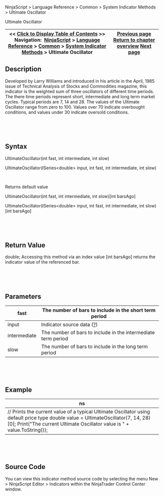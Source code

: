 ﻿


NinjaScript \> Language Reference \> Common \> System Indicator Methods \> Ultimate Oscillator






















Ultimate Oscillator







| \<\< [Click to Display Table of Contents](ultimate_oscillator.md) \>\> **Navigation:**     [NinjaScript](ninjascript-1.md) \> [Language Reference](language_reference_wip-1.md) \> [Common](common-1.md) \> [System Indicator Methods](indicators-1.md) \> Ultimate Oscillator | [Previous page](true_strength_index_tsi-1.md) [Return to chapter overview](indicators-1.md) [Next page](volume-1.md) |
| --- | --- |











## Description


Developed by Larry Williams and introduced in his article in the April, 1985 issue of Technical Analysis of Stocks and Commodities magazine, this indicator is the weighted sum of three oscillators of different time periods. The there time periods represent short, intermediate and long term market cycles. Typical periods are 7, 14 and 28\. The values of the Ultimate Oscillator range from zero to 100\. Values over 70 indicate overbought conditions, and values under 30 indicate oversold conditions. 


 


 


## Syntax


UltimateOscillator(int fast, int intermediate, int slow)  

UltimateOscillator(ISeries\<double\> input, int fast, int intermediate, int slow)


 


Returns default value  

UltimateOscillator(int fast, int intermediate, int slow)\[int barsAgo]  

UltimateOscillator(ISeries\<double\> input, int fast, int intermediate, int slow)\[int barsAgo]


 


 


## Return Value


double; Accessing this method via an index value \[int barsAgo] returns the indicator value of the referenced bar.


 


 


## Parameters




| fast | The number of bars to include in the short term period |
| --- | --- |
| input | Indicator source data ([?](valid_input_data_for_indicator-1.md)) |
| intermediate | The number of bars to include in the intermediate term period |
| slow | The number of bars to include in the long term period |



 


 


## Example




| ns |
| --- |
| // Prints the current value of a typical Ultimate Oscillator using default price type double value \= UltimateOscillator(7, 14, 28)\[0]; Print("The current Ultimate Oscillator value is " \+ value.ToString()); |



 


 


## Source Code


You can view this indicator method source code by selecting the menu New \> NinjaScript Editor \> Indicators within the NinjaTrader Control Center window.








